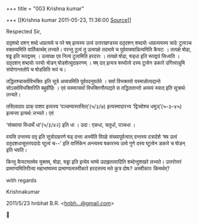 +++
title = "003 Krishna kumar"

+++
[[Krishna kumar	2011-05-23, 11:36:00 [Source](https://groups.google.com/g/bvparishat/c/JGM0sePgKhk)]]



  

Respected Sir,  

  

दतृशब्दे दशन् शब्दे धाप्रत्यये च परे षष् इत्यस्य उत्वं उत्तरखण्डस्य दतृदशन् शब्दयोः धाप्रत्ययस्य चादेः टुत्वञ्च वक्तव्यमिति वार्तिकार्थम् लभ्यते। परन्तु टुत्वं तु उत्वपक्षे तदभावे च पूर्ववाक्यान्नित्यमिति कैयटः । तत्पक्षे षोढा, षड्ढ इति रूपद्वयम् । उत्वपक्ष एव नित्यं टुत्वमिति हरदत्तः । तत्पक्षे षोढा, षड्धा इति रूपद्वयं सिध्यति । दतृदशन् शब्दयोः परयोः षोडन् षोडशेत्युदाहरणम् । षष् दत् इत्यत्र षस्योत्वे दस्य टुत्वेन डकारे उगित्वान्नुमि संयोगान्तलोपे च षोडन्निति रूपं च।

  

तद्धितश्चासर्वविभक्तिः इति सूत्रे अव्ययमिति पूर्ववदनुवर्तते । सर्वा विभक्तयो यस्मान्नोत्पद्यन्ते सोऽसर्वविभक्तिरिति बहुव्रीहिः । एवं यस्मात्सर्वा विभक्तिर्नोत्पद्यते स तद्धिततान्तो अव्ययं स्यात् इति सूत्रार्थः लभ्यते।

तसिलादयः प्राक् पाशप इत्यस्य ‘पञ्चम्यास्तसिल्’(५/३/७) इत्यस्मादारभ्य ‘द्वित्र्योश्च धमुञ्’(५–३–४५) इत्यन्ता इत्यर्थः लभ्यते। एवं

‘संख्याया विधार्थे धा’(५/३/४२) इति धा । उदा : एकधा, चतुर्धा, पञ्चधा ।



वयसि दन्तस्य दतृ इति सूत्रोदाहरणे षड् दन्ता अस्येति विग्रहे संख्यापूर्वत्वात् दन्तस्य दत्रादेशे ‘षष उत्वं दतृदशधासूत्तरपदादेः ष्टुत्वं च--’ इति वार्त्तिकेन अन्त्यस्य षकारस्य उत्वे गुणे दस्य ष्टुत्वेन डकारे च षोडन् इति भवति।

  

किन्तु कैयटमतमेव युक्तम्, षोढा, षड्ढा इति इत्येव भाष्ये उदाहृतत्वादिति शब्देन्दुशखरे लभ्यते। उत्तरोत्तरं प्रामाण्यमितिरीत्या महाभाष्यस्य प्रामाण्यत्वस्वीकारे हरदत्तस्य मते कुत्र दोषः? अस्वीकारः किमर्थम्?  

  

  

with regards

  

Krishnakumar  

  

  

  

  
  

2011/5/23 hnbhat B.R. \<[hnbh...@gmail.com]()\>



